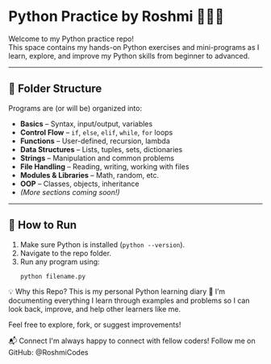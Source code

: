 # Python Practice by Roshmi 🐍👩‍💻

Welcome to my Python practice repo!  
This space contains my hands-on Python exercises and mini-programs as I learn, explore, and improve my Python skills from beginner to advanced.

---

## 📁 Folder Structure

Programs are (or will be) organized into:

- **Basics** – Syntax, input/output, variables
- **Control Flow** – `if`, `else`, `elif`, `while`, `for` loops
- **Functions** – User-defined, recursion, lambda
- **Data Structures** – Lists, tuples, sets, dictionaries
- **Strings** – Manipulation and common problems
- **File Handling** – Reading, writing, working with files
- **Modules & Libraries** – Math, random, etc.
- **OOP** – Classes, objects, inheritance
- *(More sections coming soon!)*

---

## 🚀 How to Run

1. Make sure Python is installed (`python --version`).
2. Navigate to the repo folder.
3. Run any program using:
    ```bash
    python filename.py

💡 Why this Repo?
This is my personal Python learning diary 📓
I’m documenting everything I learn through examples and problems so I can look back, improve, and help other learners like me.

Feel free to explore, fork, or suggest improvements!

📬 Connect
I'm always happy to connect with fellow coders!
Follow me on GitHub: @RoshmiCodes